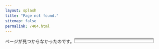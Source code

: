 ```yaml
---
layout: splash
title: "Page not found."
sitemap: false
permalink: /404.html
---
```

ページが見つからなかったのです。![now loading pink](/img/loading-bar-pink.gif)
